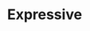 ---
title: Expressive
layout: collection
permalink: /expressive/
collection: expressive
entries_layout: grid
classes: wide
author_profile: true
sort_by: date
sort_order: reverse
---